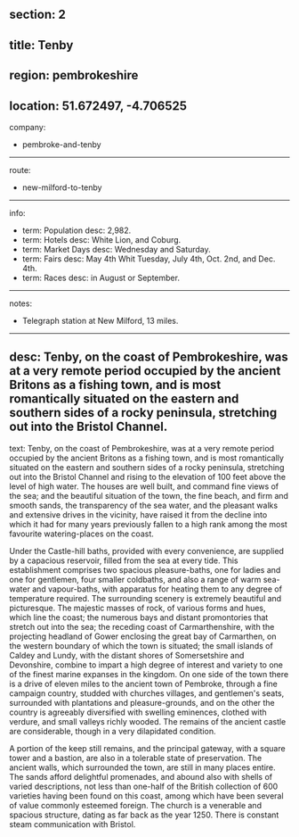 section: 2
----
title: Tenby
----
region: pembrokeshire
----
location: 51.672497, -4.706525
----
company:
- pembroke-and-tenby
----
route:
- new-milford-to-tenby
----
info:
- term: Population
  desc: 2,982.
- term: Hotels
  desc: White Lion, and Coburg.
- term: Market Days
  desc: Wednesday and Saturday.
- term: Fairs
  desc: May 4th Whit Tuesday, July 4th, Oct. 2nd, and Dec. 4th.
- term: Races
  desc: in August or September.
----
notes:
- Telegraph station at New Milford, 13 miles.
----
desc: Tenby, on the coast of Pembrokeshire, was at a very remote period occupied by the ancient Britons as a fishing town, and is most romantically situated on the eastern and southern sides of a rocky peninsula, stretching out into the Bristol Channel.
----
text: Tenby, on the coast of Pembrokeshire, was at a very remote period occupied by the ancient Britons as a fishing town, and is most romantically situated on the eastern and southern sides of a rocky peninsula, stretching out into the Bristol Channel and rising to the elevation of 100 feet above the level of high water. The houses are well built, and command fine views of the sea; and the beautiful situation of the town, the fine beach, and firm and smooth sands, the transparency of the sea water, and the pleasant walks and extensive drives in the vicinity, have raised it from the decline into which it had for many years previously fallen to a high rank among the most favourite watering-places on the coast.

Under the Castle-hill baths, provided with every convenience, are supplied by a capacious reservoir, filled from the sea at every tide. This establishment comprises two spacious pleasure-baths, one for ladies and one for gentlemen, four smaller coldbaths, and also a range of warm sea-water and vapour-baths, with apparatus for heating them to any degree of temperature required. The surrounding scenery is extremely beautiful and picturesque. The majestic masses of rock, of various forms and hues, which line the coast; the numerous bays and distant promontories that stretch out into the sea; the receding coast of Carmarthenshire, with the projecting headland of Gower enclosing the great bay of Carmarthen, on the western boundary of which the town is situated; the small islands of Caldey and Lundy, with the distant shores of Somersetshire and Devonshire, combine to impart a high degree of interest and variety to one of the finest marine expanses in the kingdom. On one side of the town there is a drive of eleven miles to the ancient town of Pembroke, through a fine campaign country, studded with churches villages, and gentlemen's seats, surrounded with plantations and pleasure-grounds, and on the other the country is agreeably diversified with swelling eminences, clothed with verdure, and small valleys richly wooded. The remains of the ancient castle are considerable, though in a very dilapidated condition.

A portion of the keep still remains, and the principal gateway, with a square tower and a bastion, are also in a tolerable state of preservation. The ancient walls, which surrounded the town, are still in many places entire. The sands afford delightful promenades, and abound also with shells of varied descriptions, not less than one-half of the British collection of 600 varieties having been found on this coast, among which have been several of value commonly esteemed foreign. The church is a venerable and spacious structure, dating as far back as the year 1250. There is constant steam communication with Bristol.
